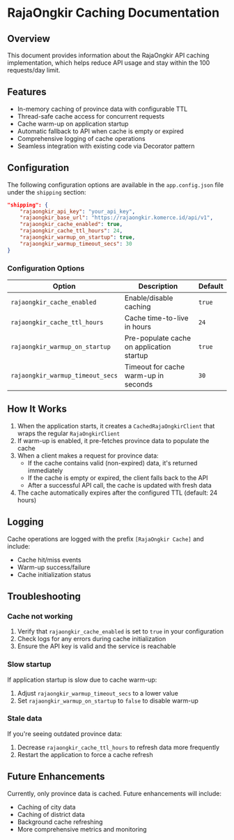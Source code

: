 # RajaOngkir Caching Documentation

## Overview

This document provides information about the RajaOngkir API caching implementation, which helps reduce API usage and stay within the 100 requests/day limit.

## Features

- In-memory caching of province data with configurable TTL
- Thread-safe cache access for concurrent requests
- Cache warm-up on application startup
- Automatic fallback to API when cache is empty or expired
- Comprehensive logging of cache operations
- Seamless integration with existing code via Decorator pattern

## Configuration

The following configuration options are available in the `app.config.json` file under the `shipping` section:

```json
"shipping": {
    "rajaongkir_api_key": "your_api_key",
    "rajaongkir_base_url": "https://rajaongkir.komerce.id/api/v1",
    "rajaongkir_cache_enabled": true,
    "rajaongkir_cache_ttl_hours": 24,
    "rajaongkir_warmup_on_startup": true,
    "rajaongkir_warmup_timeout_secs": 30
}
```

### Configuration Options

| Option | Description | Default |
|--------|-------------|---------|
| `rajaongkir_cache_enabled` | Enable/disable caching | `true` |
| `rajaongkir_cache_ttl_hours` | Cache time-to-live in hours | `24` |
| `rajaongkir_warmup_on_startup` | Pre-populate cache on application startup | `true` |
| `rajaongkir_warmup_timeout_secs` | Timeout for cache warm-up in seconds | `30` |

## How It Works

1. When the application starts, it creates a `CachedRajaOngkirClient` that wraps the regular `RajaOngkirClient`
2. If warm-up is enabled, it pre-fetches province data to populate the cache
3. When a client makes a request for province data:
   - If the cache contains valid (non-expired) data, it's returned immediately
   - If the cache is empty or expired, the client falls back to the API
   - After a successful API call, the cache is updated with fresh data
4. The cache automatically expires after the configured TTL (default: 24 hours)

## Logging

Cache operations are logged with the prefix `[RajaOngkir Cache]` and include:
- Cache hit/miss events
- Warm-up success/failure
- Cache initialization status

## Troubleshooting

### Cache not working

1. Verify that `rajaongkir_cache_enabled` is set to `true` in your configuration
2. Check logs for any errors during cache initialization
3. Ensure the API key is valid and the service is reachable

### Slow startup

If application startup is slow due to cache warm-up:
1. Adjust `rajaongkir_warmup_timeout_secs` to a lower value
2. Set `rajaongkir_warmup_on_startup` to `false` to disable warm-up

### Stale data

If you're seeing outdated province data:
1. Decrease `rajaongkir_cache_ttl_hours` to refresh data more frequently
2. Restart the application to force a cache refresh

## Future Enhancements

Currently, only province data is cached. Future enhancements will include:
- Caching of city data
- Caching of district data
- Background cache refreshing
- More comprehensive metrics and monitoring
